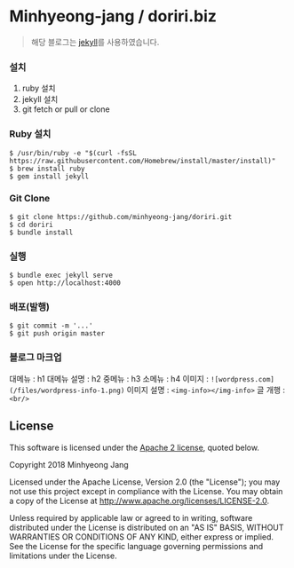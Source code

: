 Minhyeong-jang / doriri.biz
===========================

> 해당 블로그는 [jekyll](https://jekyllrb.com/)를 사용하였습니다.

### 설치

1. ruby 설치
2. jekyll 설치
3. git fetch or pull or clone

### Ruby 설치

```console
$ /usr/bin/ruby -e "$(curl -fsSL https://raw.githubusercontent.com/Homebrew/install/master/install)"
$ brew install ruby
$ gem install jekyll
```

### Git Clone

```console
$ git clone https://github.com/minhyeong-jang/doriri.git
$ cd doriri
$ bundle install
```

### 실행

```
$ bundle exec jekyll serve
$ open http://localhost:4000
```

### 배포(발행)

```
$ git commit -m '...'
$ git push origin master
```

### 블로그 마크업
대메뉴 : h1
대메뉴 설명 : h2
중메뉴 : h3
소메뉴 : h4
이미지 : `![wordpress.com](/files/wordpress-info-1.png)`
이미지 설명 : `<img-info></img-info>`
글 개행 : `<br/>`

## License

This software is licensed under the [Apache 2 license](LICENSE.txt), quoted below.

Copyright 2018 Minhyeong Jang

Licensed under the Apache License, Version 2.0 (the "License"); you may not use this project except in compliance with the License. You may obtain a copy of the License at http://www.apache.org/licenses/LICENSE-2.0.

Unless required by applicable law or agreed to in writing, software distributed under the License is distributed on an "AS IS" BASIS, WITHOUT WARRANTIES OR CONDITIONS OF ANY KIND, either express or implied. See the License for the specific language governing permissions and limitations under the License.